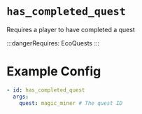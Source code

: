 # `has_completed_quest`

Requires a player to have completed a quest

:::dangerRequires:
EcoQuests
:::

# Example Config
```yaml
- id: has_completed_quest
  args:
    quest: magic_miner # The quest ID
```
